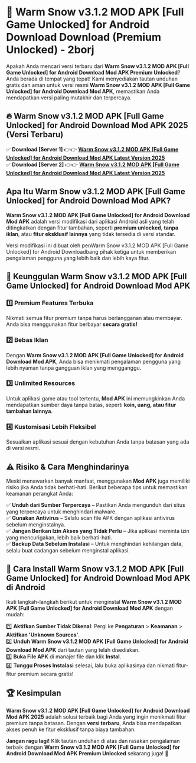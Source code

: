 # 🎯 Warm Snow v3.1.2 MOD APK [Full Game Unlocked] for Android Download  Download (Premium Unlocked) -  2borj

Apakah Anda mencari versi terbaru dari **Warm Snow v3.1.2 MOD APK [Full Game Unlocked] for Android Download Mod APK Premium Unlocked**? Anda berada di tempat yang tepat! Kami menyediakan tautan unduhan gratis dan aman untuk versi resmi **Warm Snow v3.1.2 MOD APK [Full Game Unlocked] for Android Download Mod APK**, memastikan Anda mendapatkan versi paling mutakhir dan terpercaya.

## 🔥 Warm Snow v3.1.2 MOD APK [Full Game Unlocked] for Android Download Mod APK 2025 (Versi Terbaru)

✅ **Download [Server 1]** 👉👉 [**Warm Snow v3.1.2 MOD APK [Full Game Unlocked] for Android Download Mod APK Latest Version 2025**](https://momento.my/?title=Warm_Snow_v3.1.2_MOD_APK_[Full_Game_Unlocked]_for_Android_Download)  
✅ **Download [Server 2]** 👉👉 [**Warm Snow v3.1.2 MOD APK [Full Game Unlocked] for Android Download Mod APK Latest Version 2025**](https://momento.my/?title=Warm_Snow_v3.1.2_MOD_APK_[Full_Game_Unlocked]_for_Android_Download)  

## Apa Itu Warm Snow v3.1.2 MOD APK [Full Game Unlocked] for Android Download Mod APK?

**Warm Snow v3.1.2 MOD APK [Full Game Unlocked] for Android Download Mod APK** adalah versi modifikasi dari aplikasi Android asli yang telah ditingkatkan dengan fitur tambahan, seperti **premium unlocked**, **tanpa iklan**, atau **fitur eksklusif lainnya** yang tidak tersedia di versi standar.

Versi modifikasi ini dibuat oleh penWarm Snow v3.1.2 MOD APK [Full Game Unlocked] for Android Downloadbang pihak ketiga untuk memberikan pengalaman pengguna yang lebih baik dan lebih kaya fitur.

## 🎯 Keunggulan Warm Snow v3.1.2 MOD APK [Full Game Unlocked] for Android Download Mod APK

### 1️⃣ Premium Features Terbuka
Nikmati semua fitur premium tanpa harus berlangganan atau membayar. Anda bisa menggunakan fitur berbayar **secara gratis!**

### 2️⃣ Bebas Iklan
Dengan **Warm Snow v3.1.2 MOD APK [Full Game Unlocked] for Android Download Mod APK**, Anda bisa menikmati pengalaman pengguna yang lebih nyaman tanpa gangguan iklan yang mengganggu.

### 3️⃣ Unlimited Resources
Untuk aplikasi game atau tool tertentu, **Mod APK** ini memungkinkan Anda mendapatkan sumber daya tanpa batas, seperti **koin, uang, atau fitur tambahan lainnya**.

### 4️⃣ Kustomisasi Lebih Fleksibel
Sesuaikan aplikasi sesuai dengan kebutuhan Anda tanpa batasan yang ada di versi resmi.

## ⚠️ Risiko & Cara Menghindarinya

Meski menawarkan banyak manfaat, menggunakan **Mod APK** juga memiliki risiko jika Anda tidak berhati-hati. Berikut beberapa tips untuk memastikan keamanan perangkat Anda:

✅ **Unduh dari Sumber Terpercaya** – Pastikan Anda mengunduh dari situs yang terpercaya untuk menghindari malware.  
✅ **Gunakan Antivirus** – Selalu scan file APK dengan aplikasi antivirus sebelum menginstalnya.  
✅ **Jangan Berikan Izin Akses yang Tidak Perlu** – Jika aplikasi meminta izin yang mencurigakan, lebih baik berhati-hati.  
✅ **Backup Data Sebelum Instalasi** – Untuk menghindari kehilangan data, selalu buat cadangan sebelum menginstal aplikasi.

## 📌 Cara Install Warm Snow v3.1.2 MOD APK [Full Game Unlocked] for Android Download Mod APK di Android

Ikuti langkah-langkah berikut untuk menginstal **Warm Snow v3.1.2 MOD APK [Full Game Unlocked] for Android Download Mod APK** dengan mudah:

1️⃣ **Aktifkan Sumber Tidak Dikenal**: Pergi ke **Pengaturan** > **Keamanan** > **Aktifkan 'Unknown Sources'**.  
2️⃣ **Unduh Warm Snow v3.1.2 MOD APK [Full Game Unlocked] for Android Download Mod APK** dari tautan yang telah disediakan.  
3️⃣ **Buka File APK** di manajer file dan klik **Instal**.  
4️⃣ **Tunggu Proses Instalasi** selesai, lalu buka aplikasinya dan nikmati fitur-fitur premium secara gratis!

## 🏆 Kesimpulan

**Warm Snow v3.1.2 MOD APK [Full Game Unlocked] for Android Download Mod APK 2025** adalah solusi terbaik bagi Anda yang ingin menikmati fitur premium tanpa batasan. Dengan **versi terbaru**, Anda bisa mendapatkan akses penuh ke fitur eksklusif tanpa biaya tambahan.

**Jangan ragu lagi!** Klik tautan unduhan di atas dan rasakan pengalaman terbaik dengan **Warm Snow v3.1.2 MOD APK [Full Game Unlocked] for Android Download Mod APK Premium Unlocked** sekarang juga! 🚀
